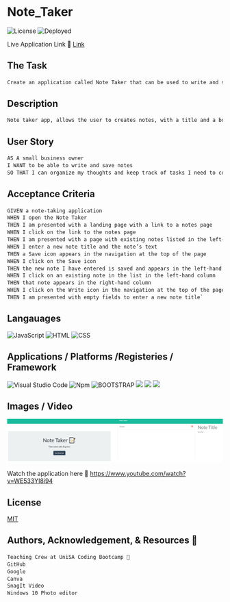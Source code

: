 # Note_Taker

![License](https://img.shields.io/static/v1?label=License&message=MIT&color=green)  ![Deployed](https://img.shields.io/static/v1?label=DEPLOYED&message=HEROKU&color=blue)

Live Application Link  👀  [Link](https://frozen-taiga-69640.herokuapp.com/)


## The Task

```md
Create an application called Note Taker that can be used to write and save notes. This application will use an Express.js back end and will save and retrieve note data from a JSON file.
```

## Description

```md
Note taker app, allows the user to creates notes, with a title and a body. The user can save and delete the notes as required
```

## User Story

```md
AS A small business owner
I WANT to be able to write and save notes
SO THAT I can organize my thoughts and keep track of tasks I need to complete
```

## Acceptance Criteria

```md
GIVEN a note-taking application
WHEN I open the Note Taker
THEN I am presented with a landing page with a link to a notes page
WHEN I click on the link to the notes page
THEN I am presented with a page with existing notes listed in the left-hand column, plus empty fields to enter a new note title and the note’s text in the right-hand column
WHEN I enter a new note title and the note’s text
THEN a Save icon appears in the navigation at the top of the page
WHEN I click on the Save icon
THEN the new note I have entered is saved and appears in the left-hand column with the other existing notes
WHEN I click on an existing note in the list in the left-hand column
THEN that note appears in the right-hand column
WHEN I click on the Write icon in the navigation at the top of the page
THEN I am presented with empty fields to enter a new note title`
```

## Langauages

![JavaScript](	https://img.shields.io/badge/JavaScript-F7DF1E?style=for-the-badge&logo=javascript&logoColor=black) ![HTML](https://img.shields.io/badge/HTML-239120?style=for-the-badge&logo=html5&logoColor=white) ![CSS](https://img.shields.io/badge/CSS-239120?&style=for-the-badge&logo=css3&logoColor=white)


## Applications / Platforms /Registeries / Framework

![Visual Studio Code](https://img.shields.io/badge/--007ACC?logo=visual%20studio%20code&logoColor=ffffff) ![Npm](https://badgen.net/badge/icon/npm?icon=npm&label) ![BOOTSTRAP](https://img.shields.io/badge/Bootstrap-563D7C?style=for-the-badge&logo=bootstrap&logoColor=white) ![](https://img.shields.io/static/v1?message=HEROKU&color=blue) ![](https://img.shields.io/static/v1?message=INSOMNIA&color) ![](https://img.shields.io/static/v1?message=NodeJS&color)


## Images / Video

![Note Maker](./public/assets/images/Note_Taker.png)

Watch the application here  👀  https://www.youtube.com/watch?v=WE533YI8i94

## License

  [MIT](https://opensource.org/licenses/MIT/)

## Authors, Acknowledgement, & Resources 🤝
```md
Teaching Crew at UniSA Coding Bootcamp 🎉
GitHub 
Google
Canva 
SnagIt Video
Windows 10 Photo editor
```


